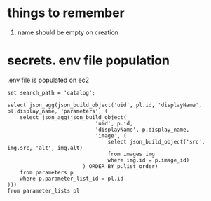 # things to remember

1. name should be empty on creation

# secrets. env file population
.env file is populated on ec2


```postgresql
set search_path = 'catalog';

select json_agg(json_build_object('uid', pl.id, 'displayName', pl.display_name, 'parameters', (
    select json_agg(json_build_object(
                            'uid', p.id,
                            'displayName', p.display_name,
                            'image', (
                                select json_build_object('src', img.src, 'alt', img.alt)
                                from images img
                                where img.id = p.image_id)
                        ) ORDER BY p.list_order)
    from parameters p
    where p.parameter_list_id = pl.id
)))
from parameter_lists pl
```